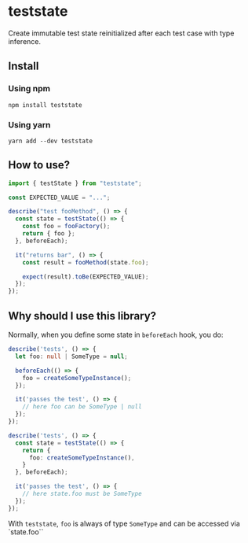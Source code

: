 # teststate

Create immutable test state reinitialized after each test case with type inference.

## Install

### Using npm

```
npm install teststate
```

### Using yarn

```
yarn add --dev teststate
```

## How to use?

```ts
import { testState } from "teststate";

const EXPECTED_VALUE = "...";

describe("test fooMethod", () => {
  const state = testState(() => {
    const foo = fooFactory();
    return { foo };
  }, beforeEach);

  it("returns bar", () => {
    const result = fooMethod(state.foo);

    expect(result).toBe(EXPECTED_VALUE);
  });
});
```

## Why should I use this library?

Normally, when you define some state in `beforeEach` hook, you do:

```ts
describe('tests', () => {
  let foo: null | SomeType = null;

  beforeEach(() => {
    foo = createSomeTypeInstance();
  });

  it('passes the test', () => {
    // here foo can be SomeType | null
  });
});
```

```ts
describe('tests', () => {
  const state = testState(() => {
    return {
      foo: createSomeTypeInstance(),
    }
  }, beforeEach);

  it('passes the test', () => {
    // here state.foo must be SomeType
  });
});
```

With `teststate`, `foo` is always of type `SomeType` and can be accessed via `state.foo``
